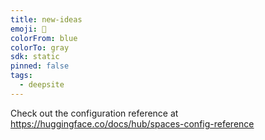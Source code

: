 ```yaml
---
title: new-ideas
emoji: 🐳
colorFrom: blue
colorTo: gray
sdk: static
pinned: false
tags:
  - deepsite
---
```


Check out the configuration reference at https://huggingface.co/docs/hub/spaces-config-reference